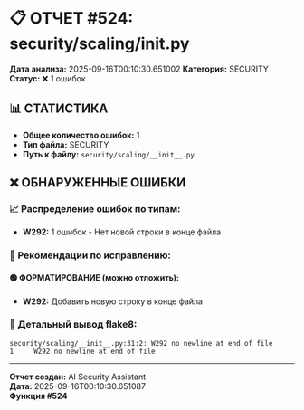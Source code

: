 # 📋 ОТЧЕТ #524: security/scaling/__init__.py

**Дата анализа:** 2025-09-16T00:10:30.651002
**Категория:** SECURITY
**Статус:** ❌ 1 ошибок

## 📊 СТАТИСТИКА

- **Общее количество ошибок:** 1
- **Тип файла:** SECURITY
- **Путь к файлу:** `security/scaling/__init__.py`

## ❌ ОБНАРУЖЕННЫЕ ОШИБКИ

### 📈 Распределение ошибок по типам:

- **W292:** 1 ошибок - Нет новой строки в конце файла

### 🎯 Рекомендации по исправлению:

#### 🟢 ФОРМАТИРОВАНИЕ (можно отложить):
- **W292:** Добавить новую строку в конце файла

### 📝 Детальный вывод flake8:

```
security/scaling/__init__.py:31:2: W292 no newline at end of file
1     W292 no newline at end of file

```

---
**Отчет создан:** AI Security Assistant  
**Дата:** 2025-09-16T00:10:30.651087  
**Функция #524**
